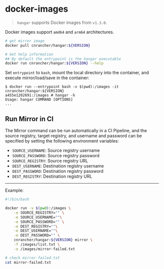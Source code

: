 # docker-images

> `hangar` supports Docker images from `v1.3.0`.

Docker images support `amd64` and `arm64` architectures.

```sh
# get mirror image
docker pull cnrancher/hangar:${VERSION}

# Get help information
## By default the entrypoint is the hangar executable
docker run cnrancher/hangar:${VERSION} --help
```

Set `entrypoint` to `bash`, mount the local directory into the container, and execute mirror/load/save in the container:
```console
$ docker run --entrypoint bash -v $(pwd):/images -it cnrancher/hangar:${VERSION}
a455e1202691:/images # hangar -h
Usage: hangar COMMAND [OPTIONS]
...
```

## Run Mirror in CI

The Mirror command can be run automatically in a CI Pipeline, and the source registry, target registry, and username and password can be specified by setting the following environment variables:

- `SOURCE_USERNAME`: Source registry username
- `SOURCE_PASSWORD`: Source registry password
- `SOURCE_REGISTRY`: Source registry URL
- `DEST_USERNAME`: Destination registry username
- `DEST_PASSWORD`: Destination registry password
- `DEST_REGISTRY`: Destination registry URL

----

Example:

```bash
#!/bin/bash

docker run -v $(pwd):/images \
    -e SOURCE_REGISTRY="" \
    -e SOURCE_USERNAME=""\
    -e SOURCE_PASSWORD="" \
    -e DEST_REGISTRY=""\
    -e DEST_USERNAME=""\
    -e DEST_PASSWORD="" \
    cnrancher/hangar:${VERSION} mirror \
    -f /images/list.txt \
    -o /images/mirror-failed.txt

# check mirror-failed.txt
cat mirror-failed.txt
```
